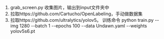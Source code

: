 1. grab_screen.py 收集图片，输出到input文件夹中
2. 拉取https://github.com/Cartucho/OpenLabeling，手动做数据集
3. 拉取https://github.com/ultralytics/yolov5。
   训练命令 python train.py --img 1280 --batch 1 --epochs 100 --data Undawn.yaml --weights yolov5s6.pt 
   